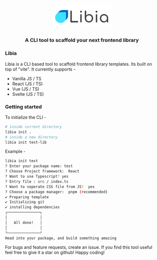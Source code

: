 <p align="center">
  <img src="./static/logo.svg" alt="Libia" style="height: auto; width:200px;" />
</p>

<h3 align="center">A CLI tool to scaffold your next frontend library</h3>

### Libia

Libia is a CLI based tool to scaffold frontend library templates. Its built on top of "vite".
It currently supports -

- Vanilla JS / TS
- React (JS / TS)
- Vue (JS / TS)
- Svelte (JS / TS)

### Getting started

To initialize the CLI -

```bash
# inside current directory
libia init .
# inside a new directory
libia init test-lib
```

Example -

```bash
libia init test
? Enter your package name: test
? Choose Project framework:  React
? Want to use Typescript? yes
? Entry file : src / index.ts
? Want to seperate CSS file from JS?  yes
? Choose a package manager:  pnpm (recommended)
✔ Preparing template
✔ Initializing git
✔ installing dependencies
┌───────────────┐
│               │
│   All done!   │
│               │
└───────────────┘
Head into your package, and build something amazing
```

For bugs and feature requests, create an issue. If you find this tool useful feel free to give it a star on github! Happy coding!
